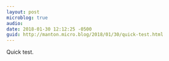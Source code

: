 ```yaml
---
layout: post
microblog: true
audio: 
date: 2018-01-30 12:12:25 -0500
guid: http://manton.micro.blog/2018/01/30/quick-test.html
---
```

Quick test.
